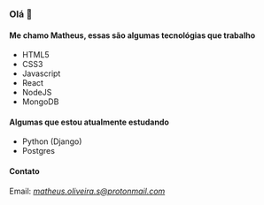 ### Olá 👋

#### Me chamo Matheus, essas são algumas tecnológias que trabalho

  - HTML5
  - CSS3
  - Javascript
  - React
  - NodeJS
  - MongoDB
  
#### Algumas que estou atualmente estudando
  - Python (Django)
  - Postgres
  
#### Contato
Email: *matheus.oliveira.s@protonmail.com*
  
<!--
**MatheusOliveiraSilva/MatheusOliveiraSilva** is a ✨ _special_ ✨ repository because its `README.md` (this file) appears on your GitHub profile.

Here are some ideas to get you started:

- 🔭 I’m currently working on ...
- 🌱 I’m currently learning ...
- 👯 I’m looking to collaborate on ...
- 🤔 I’m looking for help with ...
- 💬 Ask me about ...
- 📫 How to reach me: ...
- 😄 Pronouns: ...
- ⚡ Fun fact: ...
-->
